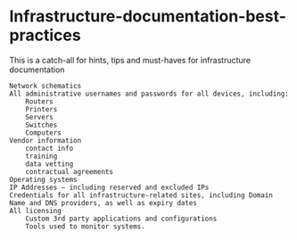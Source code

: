 # Infrastructure-documentation-best-practices
This is a catch-all for hints, tips and must-haves for infrastructure documentation


    Network schematics
    All administrative usernames and passwords for all devices, including:
        Routers
        Printers
        Servers
        Switches
        Computers
    Vendor information
        contact info
        training 
        data vetting
        contractual agreements
    Operating systems
    IP Addresses – including reserved and excluded IPs
    Credentials for all infrastructure-related sites, including Domain Name and DNS providers, as well as expiry dates
    All licensing
        Custom 3rd party applications and configurations
        Tools used to monitor systems.
